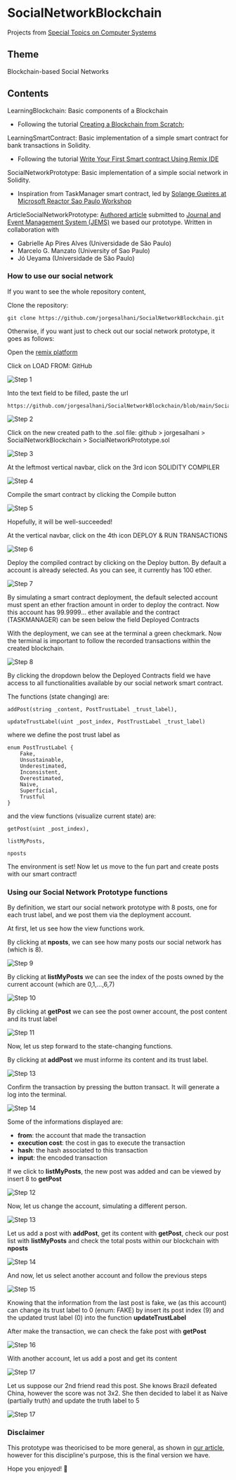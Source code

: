 # SocialNetworkBlockchain
Projects from [Special Topics on Computer Systems](https://uspdigital.usp.br/jupiterweb/obterDisciplina?nomdis=&sgldis=SSC0147)

## Theme
Blockchain-based Social Networks

## Contents
LearningBlockchain: Basic components of a Blockchain 
* Following the tutorial [Creating a Blockchain from Scratch](https://levelup.gitconnected.com/creating-a-blockchain-from-scratch-9a7b123e1f3e);

LearningSmartContract: Basic implementation of a simple smart contract for bank transactions in Solidity. 
* Following the tutorial [Write Your First Smart contract Using Remix IDE](https://betterprogramming.pub/developing-a-smart-contract-by-using-remix-ide-81ff6f44ba2f)

SocialNetworkPrototype: Basic implementation of a simple social network in Solidity. 
* Inspiration from TaskManager smart contract, led by [Solange Gueires at Microsoft Reactor Sao Paulo Workshop](https://github.com/microsoft/ReactorSaoPaulo/tree/main/Workshops/Blockchain/Learn_Solidity)

ArticleSocialNetworkPrototype: [Authored article](https://github.com/jorgesalhani/SocialNetworkBlockchain/blob/main/ArticleSocialNetworkPrototype.pdf) submitted to [Journal and Event Management System (JEMS)](https://jems.sbc.org.br/jems2/index.php?r=paper/view&p=217544) we based our prototype. Written in collaboration with 

* Gabrielle Ap Pires Alves (Universidade de São Paulo)
* Marcelo G. Manzato (University of Sao Paulo)
* Jó Ueyama (Universidade de São Paulo)

### How to use our social network

If you want to see the whole repository content, 

Clone the repository:
```code
git clone https://github.com/jorgesalhani/SocialNetworkBlockchain.git
```

Otherwise, if you want just to check out our social network prototype, it goes as follows:

Open the [remix platform](https://remix.ethereum.org)

Click on LOAD FROM: GitHub

![Step 1](https://github.com/jorgesalhani/SocialNetworkBlockchain/blob/main/ExplanatoryFigures/step1.png)

Into the text field to be filled, paste the url

```code
https://github.com/jorgesalhani/SocialNetworkBlockchain/blob/main/SocialNetworkPrototype.sol
```
![Step 2](https://github.com/jorgesalhani/SocialNetworkBlockchain/blob/main/ExplanatoryFigures/step2.png)

Click on the new created path to the .sol file: github > jorgesalhani > SocialNetworkBlockchain > SocialNetworkPrototype.sol

![Step 3](https://github.com/jorgesalhani/SocialNetworkBlockchain/blob/main/ExplanatoryFigures/step3.png)

At the leftmost vertical navbar, click on the 3rd icon SOLIDITY COMPILER

![Step 4](https://github.com/jorgesalhani/SocialNetworkBlockchain/blob/main/ExplanatoryFigures/step4.png)

Compile the smart contract by clicking the Compile button

![Step 5](https://github.com/jorgesalhani/SocialNetworkBlockchain/blob/main/ExplanatoryFigures/step5.png)

Hopefully, it will be well-succeeded!

At the vertical navbar, click on the 4th icon DEPLOY & RUN TRANSACTIONS

![Step 6](https://github.com/jorgesalhani/SocialNetworkBlockchain/blob/main/ExplanatoryFigures/step6.png)

Deploy the compiled contract by clicking on the Deploy button. By default a account is already selected. As you can see, it currently has 100 ether.

![Step 7](https://github.com/jorgesalhani/SocialNetworkBlockchain/blob/main/ExplanatoryFigures/step7.png)

By simulating a smart contract deployment, the default selected account must spent an ether fraction amount in order to deploy the contract. Now this account has 99.9999... ether available and the contract (TASKMANAGER) can be seen below the field Deployed Contracts

With the deployment, we can see at the terminal a green checkmark. Now the terminal is important to follow the recorded transactions within the created blockchain.

![Step 8](https://github.com/jorgesalhani/SocialNetworkBlockchain/blob/main/ExplanatoryFigures/step8.png)

By clicking the dropdown below the Deployed Contracts field we have access to all functionalities available by our social network smart contract.

The functions (state changing) are:

```solidity
addPost(string _content, PostTrustLabel _trust_label),

updateTrustLabel(uint _post_index, PostTrustLabel _trust_label)
```

where we define the post trust label as 

```solidity
enum PostTrustLabel {
    Fake, 
    Unsustainable, 
    Underestimated, 
    Inconsistent, 
    Overestimated, 
    Naive,
    Superficial,
    Trustful
}
```

and the view functions (visualize current state) are:

```solidity
getPost(uint _post_index),

listMyPosts,

nposts
```

The environment is set! Now let us move to the fun part and create posts with our smart contract!

### Using our Social Network Prototype functions

By definition, we start our social network prototype with 8 posts, one for each trust label, and we post them via the deployment account.

At first, let us see how the view functions work.

By clicking at **nposts**, we can see how many posts our social network has (which is 8).

![Step 9](https://github.com/jorgesalhani/SocialNetworkBlockchain/blob/main/ExplanatoryFigures/step9.png)

By clicking at **listMyPosts** we can see the index of the posts owned by the current account (which are 0,1,...,6,7)

![Step 10](https://github.com/jorgesalhani/SocialNetworkBlockchain/blob/main/ExplanatoryFigures/step10.png)

By clicking at **getPost** we can see the post owner account, the post content and its trust label

![Step 11](https://github.com/jorgesalhani/SocialNetworkBlockchain/blob/main/ExplanatoryFigures/step11.png)

Now, let us step forward to the state-changing functions.

By clicking at **addPost** we must informe its content and its trust label.

![Step 13](https://github.com/jorgesalhani/SocialNetworkBlockchain/blob/main/ExplanatoryFigures/step13.png)

Confirm the transaction by pressing the button transact. It will generate a log into the terminal.

![Step 14](https://github.com/jorgesalhani/SocialNetworkBlockchain/blob/main/ExplanatoryFigures/step14.png)

Some of the informations displayed are: 

* __from__: the account that made the transaction
* __execution cost__: the cost in gas to execute the transaction
* __hash__: the hash associated to this transaction
* __input__: the encoded transaction

If we click to **listMyPosts**, the new post was added and can be viewed by insert 8 to **getPost**

![Step 12](https://github.com/jorgesalhani/SocialNetworkBlockchain/blob/main/ExplanatoryFigures/step12.png)


Now, let us change the account, simulating a different person.

![Step 13](https://github.com/jorgesalhani/SocialNetworkBlockchain/blob/main/ExplanatoryFigures/step13.png)

Let us add a post with **addPost**, get its content with **getPost**, check our post list with **listMyPosts** and check the total posts within our blockchain with **nposts**

![Step 14](https://github.com/jorgesalhani/SocialNetworkBlockchain/blob/main/ExplanatoryFigures/step14.png)

And now, let us select another account and follow the previous steps

![Step 15](https://github.com/jorgesalhani/SocialNetworkBlockchain/blob/main/ExplanatoryFigures/step15.png)

Knowing that the information from the last post is fake, we (as this account) can change its trust label to 0 (enum: FAKE) by insert its post index (9) and the updated trust label (0) into the function **updateTrustLabel**

After make the transaction, we can check the fake post with **getPost**

![Step 16](https://github.com/jorgesalhani/SocialNetworkBlockchain/blob/main/ExplanatoryFigures/step16.png)

With another account, let us add a post and get its content

![Step 17](https://github.com/jorgesalhani/SocialNetworkBlockchain/blob/main/ExplanatoryFigures/step17.png)

Let us suppose our 2nd friend read this post. She knows Brazil defeated China, however the score was not 3x2. She then decided to label it as Naive (partially truth) and update the truth label to 5

![Step 17](https://github.com/jorgesalhani/SocialNetworkBlockchain/blob/main/ExplanatoryFigures/step17.png)

### Disclaimer
This prototype was theoricised to be more general, as shown in [our article](https://github.com/jorgesalhani/SocialNetworkBlockchain/blob/main/ArticleSocialNetworkPrototype.pdf), however for this discipline's purpose, this is the final version we have.

Hope you enjoyed! 💟

